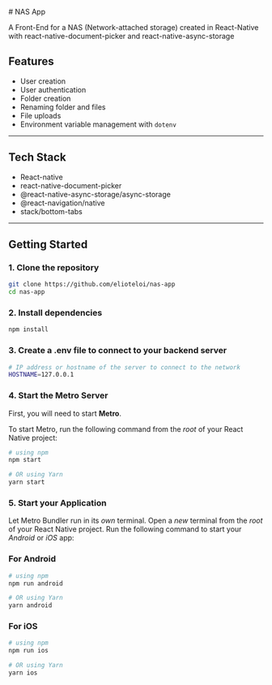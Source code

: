 ﻿﻿# NAS App

A Front-End for a NAS (Network-attached storage) created in React-Native with react-native-document-picker and react-native-async-storage

## Features

- User creation
- User authentication
- Folder creation
- Renaming folder and files
- File uploads
- Environment variable management with `dotenv`

---

## Tech Stack

- React-native
- react-native-document-picker
- @react-native-async-storage/async-storage
- @react-navigation/native
- stack/bottom-tabs

---

## Getting Started

### 1. Clone the repository

```bash
git clone https://github.com/elioteloi/nas-app
cd nas-app
```

### 2. Install dependencies

```bash
npm install
```

### 3. Create a .env file to connect to your backend server

```bash
# IP address or hostname of the server to connect to the network
HOSTNAME=127.0.0.1
```

### 4. Start the Metro Server

First, you will need to start **Metro**.

To start Metro, run the following command from the _root_ of your React Native project:

```bash
# using npm
npm start

# OR using Yarn
yarn start
```

### 5. Start your Application

Let Metro Bundler run in its _own_ terminal. Open a _new_ terminal from the _root_ of your React Native project. Run the following command to start your _Android_ or _iOS_ app:

### For Android

```bash
# using npm
npm run android

# OR using Yarn
yarn android
```

### For iOS

```bash
# using npm
npm run ios

# OR using Yarn
yarn ios
```

